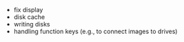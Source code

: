- fix display
- disk cache
- writing disks
- handling function keys (e.g., to connect images to drives)
